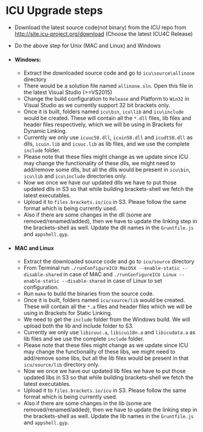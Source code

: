 # ICU Upgrade steps

* Download the latest source code(not binary) from the ICU repo from http://site.icu-project.org/download (Choose the latest ICU4C Release)
* Do the above step for Unix (MAC and Linux) and Windows
* #### Windows:
  * Extract the downloaded source code and go to `icu\source\allinone` directory
  * There would be a solution file named `allinone.sln`. Open this file in the latest Visual Studio (>=VS2015)
  * Change the build configuration to `Release` and Platform to `Win32` in Visual Studio as we currently support 32 bit brackets only.
  * Once it is built, folders named `icu\bin`, `icu\lib` and `icu\include` would be created. These will contain all the `*.dll` files, lib files and header files respectively, which we will be using in Brackets for Dynamic Linking.
  * Currently we only use `icuuc58.dll`,  `icuin58.dll` and `icudt58.dll` as dlls, `icuin.lib` and `icuuc.lib` as lib files, and we use the complete `include` folder.  
  * Please note that these files might change as we update since ICU may change the functionality of these dlls, we might need to add/remove some dlls, but all the dlls would be present in `icu\bin`, `icu\lib` and `icu\include` directories only.
  * Now we once we have our updated dlls we have to put those updated dlls in S3 so that while building brackets-shell we fetch the latest executables.
  * Upload it to `files.brackets.io/icu` in S3. Please follow the same format which is being currently used.
  * Also if there are some changes in the dll (some are removed/renamed/added), then we have to update the linking step in the brackets-shell as well. Update the dll names in the `Gruntfile.js` and `appshell.gyp`.
  
* #### MAC and Linux
  * Extract the downloaded source code and go to `icu/source` directory
  * From Terminal run `./runConfigureICU MacOSX --enable-static --disable-shared` in case of MAC and `./runConfigureICU Linux --enable-static --disable-shared` in case of Linux to set configuration.
  * Run `make` to build the binaries from the source code.
  * Once it is built, folders named `icu/source/lib` would be created. These will contain all the `*.a` files and header files which we will be using in Brackets for Static Linking.
  * We need to get the `include` folder from the Windows build. We will upload both the lib and include folder to S3.
  * Currently we only use `libicuuc.a`,  `libicui18n.a` and `libicudata.a` as lib files and we use the complete `include` folder. 
  * Please note that these files might change as we update since ICU may change the functionality of these libs, we might need to add/remove some libs, but all the lib files would be present in that `icu/source/lib` directory only.
  * Now we once we have our updated lib files we have to put those updated libs in S3 so that while building brackets-shell we fetch the latest executables.
  * Upload it to `files.brackets.io/icu` in S3. Please follow the same format which is being currently used.
  * Also if there are some changes in the lib (some are removed/renamed/added), then we have to update the linking step in the brackets-shell as well. Update the lib names in the `Gruntfile.js` and `appshell.gyp`.
